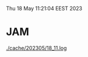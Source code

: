 Thu 18 May 11:21:04 EEST 2023
# JAM
<a href='./cache/202305/18_11.log'>./cache/202305/18_11.log</a>
